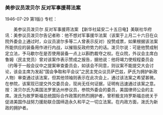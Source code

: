 ### 美参议员泼贝尔  反对军事援蒋法案

1946-07-29
第1版()
专栏：

　　美参议员泼贝尔  反对军事援蒋法案
    【新华社延安二十五日电】美联社华府讯：美参议员泼贝尔告记者称：他不想对军事援华法案（该案于上月二十六日在众院外委会上通过时，众议员波尔多等二人曾表示反对）投赞成票，如果根据该法案所能供应的装备用作进行内战，以摧毁反政府势力的话。泼贝尔说：可是他赞成制定立法，予马歇尔在是否使用装备一点上以斟酌裁夺之权。在众院，外议会主席白鲁姆（民主党员）曾对该案作表示赞成之报告，据他说：他将竭力使规程委员会（约等于一般会议中之提案审查委员会，如该会不同意，则议案不能提交大会讨论，该会主席为发起“国会争取和平会议”之民主党众议员萨巴兹，萨氏为拥护新政人物）审查通过该法案，但其他领袖则表示在此次会上，通过该法案之希望甚微。在参院，该案现已提交外交委员会，现尚无任何证据，证明有迅速通过该案之意。按：泼贝尔氏为美国法罗里达州参议员，参院外委会的委员，美国律师公会的主席。泼氏为故罗斯福总统国际合作政策的热烈拥护者，曾积极支持罗斯福总统关于促进美国作战努力援助联合国缔造永久和平之一切立法案。在内政方面，泼氏为新政的拥护者。
